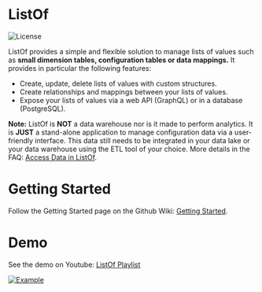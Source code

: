 # ListOf

![License](https://img.shields.io/github/license/alexisrolland/listof.svg "Apache-2.0")

ListOf provides a simple and flexible solution to manage lists of values such as **small dimension tables, configuration tables or data mappings.**
It provides in particular the following features:
- Create, update, delete lists of values with custom structures.
- Create relationships and mappings between your lists of values.
- Expose your lists of values via a web API (GraphQL) or in a database (PostgreSQL).

**Note:** ListOf is **NOT** a data warehouse nor is it made to perform analytics. It is **JUST** a stand-alone application to manage configuration data via a user-friendly interface. This data still needs to be integrated in your data lake or your data warehouse using the ETL tool of your choice. More details in the FAQ: [Access Data in ListOf](https://github.com/alexisrolland/listof/wiki/Access-Data-in-ListOf).

# Getting Started

Follow the Getting Started page on the Github Wiki: [Getting Started](https://github.com/alexisrolland/listof/wiki/Getting-Started).

# Demo

See the demo on Youtube: [ListOf Playlist](https://youtu.be/3ScHiakIBFI)

[![Example](https://github.com/alexisrolland/listof/blob/master/doc/screenshot.png?raw=true)](https://youtu.be/3ScHiakIBFI)
